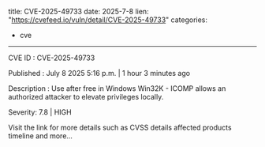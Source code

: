  
title: CVE-2025-49733
date: 2025-7-8
lien: "https://cvefeed.io/vuln/detail/CVE-2025-49733"
categories:
  - cve
---

CVE ID : CVE-2025-49733

Published :  July 8
2025
5:16 p.m. | 1 hour
3 minutes ago

Description : Use after free in Windows Win32K - ICOMP allows an authorized attacker to elevate privileges locally.

Severity: 7.8 | HIGH

Visit the link for more details
such as CVSS details
affected products
timeline
and more...

